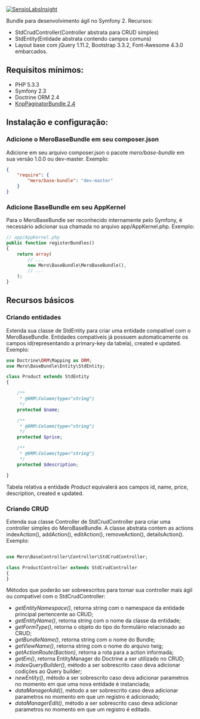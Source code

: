 [![SensioLabsInsight](https://insight.sensiolabs.com/projects/4612cf8e-4579-4ad5-a2ca-8e4620da09c8/mini.png)](https://insight.sensiolabs.com/projects/4612cf8e-4579-4ad5-a2ca-8e4620da09c8)

Bundle para desenvolvimento ágil no Symfony 2. Recursos:

- StdCrudController(Controller abstrata para CRUD simples)
- StdEntity(Entidade abstrata contendo campos comuns)
- Layout base com jQuery 1.11.2, Bootstrap 3.3.2, Font-Awesome 4.3.0 embarcados.

## Requisitos mínimos:
- PHP 5.3.3
- Symfony 2.3
- Doctrine ORM 2.4
- [KnpPaginatorBundle 2.4](https://github.com/KnpLabs/KnpPaginatorBundle)

## Instalação e configuração:

### Adicione o MeroBaseBundle em seu composer.json

Adicione em seu arquivo composer.json o pacote *mero/base-bundle* em sua versão 1.0.0 ou dev-master.
Exemplo:

```json
{
    "require": {
        "mero/base-bundle": "dev-master"
    }
}
```

### Adicione BaseBundle em seu AppKernel

Para o MeroBaseBundle ser reconhecido internamente pelo Symfony, é necessário adicionar sua chamada no arquivo
app/AppKernel.php. Exemplo:

```php
// app/AppKernel.php
public function registerBundles()
{
    return array(
        // ...
        new Mero\BaseBundle\MeroBaseBundle(),
        // ...
    );
}
```

## Recursos básicos

### Criando entidades

Extenda sua classe de StdEntity para criar uma entidade compatível com o MeroBaseBundle. Entidades compatíveis
já possuem automaticamente os campos id(representando a primary-key da tabela), created e updated. Exemplo:

```php
use Doctrine\ORM\Mapping as ORM;
use Mero\BaseBundle\Entity\StdEntity;

class Product extends StdEntity
{

    /**
     * @ORM\Column(type="string")
     */
    protected $name;

    /**
     * @ORM\Column(type="string")
     */
    protected $price;

    /**
     * @ORM\Column(type="string")
     */
    protected $description;

}

```

Tabela relativa a entidade *Product* equivalerá aos campos id, name, price, description, created e updated.

### Criando CRUD

Extenda sua classe Controller de StdCrudController para criar uma controller simples do MeroBaseBundle. A classe
abstrata contem as actions indexAction(), addAction(), editAction(), removeAction(), detailsAction(). Exemplo:

```php

use Mero\BaseController\Controller\StdCrudController;

class ProductController extends StdCrudController
{
}

```

Métodos que poderão ser sobreescritos para tornar sua controller mais ágil ou compativel com o StdCrudController:

- *getEntityNamespace()*, retorna string com o namespace da entidade principal pertencente ao CRUD;
- *getEntityName()*, retorna string com o nome da classe da entidade;
- *getFormType()*, retorna o objeto do tipo do formulário relacionado ao CRUD;
- *getBundleName()*, retorna string com o nome do Bundle;
- *getViewName()*, retorna string com o nome do arquivo twig;
- *getActionRoute($action)*,  retorna a rota para a action informada;
- *getEm()*, retorna EntityManager do Doctrine a ser utilizado no CRUD;
- *indexQueryBuilder()*, método a ser sobrescrito caso deva adicionar codições ao Query builder;
- *newEntity()*, método a ser sobrescrito caso deva adicionar parametros no momento em que uma nova entidade é instanciada;
- *dataManagerAdd()*, método a ser sobrescrito caso deva adicionar parametros no momento em que um registro é adicionado;
- *dataManagerEdit()*, método a ser sobrescrito caso deva adicionar parametros no momento em que um registro é editado.
